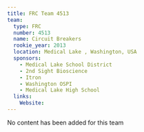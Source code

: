```yaml
---
title: FRC Team 4513
team:
  type: FRC
  number: 4513
  name: Circuit Breakers
  rookie_year: 2013
  location: Medical Lake , Washington, USA
  sponsors:
    - Medical Lake School District
    - 2nd Sight Bioscience
    - Itron
    - Washington OSPI
    - Medical Lake High School
  links:
    Website: 
---
```

No content has been added for this team